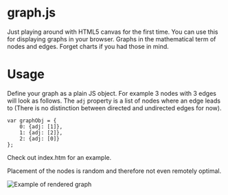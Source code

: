 graph.js
===

Just playing around with HTML5 canvas for the first time. You can use this for displaying
graphs in your browser. Graphs in the mathematical term of nodes and edges. Forget
charts if you had those in mind.

Usage
===

Define your graph as a plain JS object. For example 3 nodes with 3 edges will look as follows. The `adj` property is a list of nodes where an edge leads to (There is no distinction between directed and undirected edges for now).

```
var graphObj = {
    0: {adj: [1]},
    1: {adj: [2]},
    2: {adj: [0]}
};
```

Check out index.htm for an example.

Placement of the nodes is random and therefore not even remotely optimal.

![Example of rendered graph](https://github.com/florianletsch/graph.js/blob/master/example.png)